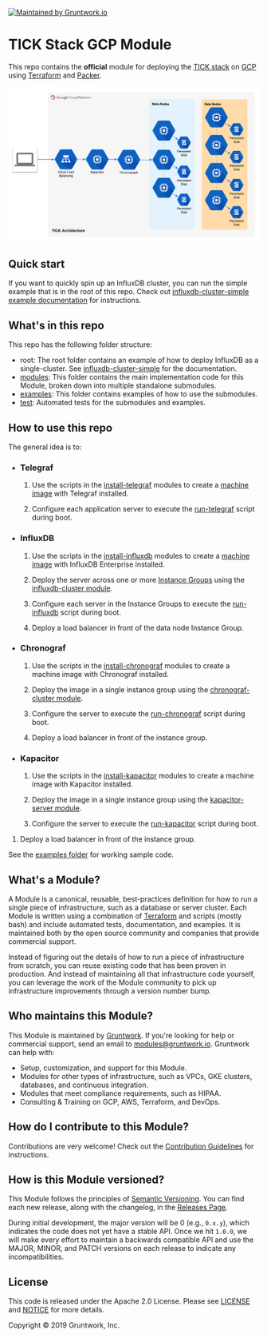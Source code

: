 [![Maintained by Gruntwork.io](https://img.shields.io/badge/maintained%20by-gruntwork.io-%235849a6.svg)](https://gruntwork.io/?ref=repo_google_influx)
# TICK Stack GCP Module

This repo contains the **official** module for deploying the [TICK stack](https://www.influxdata.com/time-series-platform/) on [GCP](https://cloud.google.com/gcp/) using [Terraform](https://www.terraform.io/) and [Packer](https://www.packer.io/).

![TICK multi-cluster architecture](./_docs/tick-multi-cluster-architecture.png?raw=true)

## Quick start

If you want to quickly spin up an InfluxDB cluster, you can run the simple example that is in the root of this repo. Check out [influxdb-cluster-simple example documentation](examples/influxdb-cluster-simple) for instructions.

## What's in this repo

This repo has the following folder structure:

* root: The root folder contains an example of how to deploy InfluxDB as a single-cluster. See 
  [influxdb-cluster-simple](examples/influxdb-cluster-simple) for the documentation.
* [modules](modules): This folder contains the main implementation code for this Module, broken down into multiple standalone submodules.
* [examples](examples): This folder contains examples of how to use the submodules.
* [test](test): Automated tests for the submodules and examples.

## How to use this repo

The general idea is to:

* ### Telegraf

    1. Use the scripts in the [install-telegraf](modules/install-telegraf) modules to create a [machine image](https://cloud.google.com/compute/docs/images/create-delete-deprecate-private-images) with Telegraf installed.
    
    1. Configure each application server to execute the [run-telegraf](modules/run-telegraf) script during boot.

* ### InfluxDB

    1. Use the scripts in the [install-influxdb](modules/install-influxdb) modules to create a [machine image](https://cloud.google.com/compute/docs/images/create-delete-deprecate-private-images) with InfluxDB Enterprise installed.
    
    1. Deploy the server across one or more [Instance Groups](https://cloud.google.com/compute/docs/instance-groups/) using the [influxdb-cluster
module](modules/influxdb-cluster).
    
    1. Configure each server in the Instance Groups to execute the [run-influxdb](modules/run-influxdb) script during boot.

    1. Deploy a load balancer in front of the data node Instance Group.
    
* ### Chronograf

    1. Use the scripts in the [install-chronograf](modules/install-chronograf) modules to create a machine image with Chronograf installed.
    
    1. Deploy the image in a single instance group using the [chronograf-cluster
module](modules/chronograf-cluster).
    
    1. Configure the server to execute the [run-chronograf](modules/run-chronograf) script during boot.

    1. Deploy a load balancer in front of the instance group.
    
* ### Kapacitor

    1. Use the scripts in the [install-kapacitor](modules/install-kapacitor) modules to create a machine image with Kapacitor installed.
    
    1. Deploy the image in a single instance group using the [kapacitor-server module](modules/kapacitor-cluster).

    1. Configure the server to execute the [run-kapacitor](modules/run-kapacitor) script during boot.
    
1. Deploy a load balancer in front of the instance group.
    

See the [examples folder](examples) for working
sample code.

## What's a Module?

A Module is a canonical, reusable, best-practices definition for how to run a single piece of infrastructure, such 
as a database or server cluster. Each Module is written using a combination of [Terraform](https://www.terraform.io/) 
and scripts (mostly bash) and include automated tests, documentation, and examples. It is maintained both by the open 
source community and companies that provide commercial support. 

Instead of figuring out the details of how to run a piece of infrastructure from scratch, you can reuse 
existing code that has been proven in production. And instead of maintaining all that infrastructure code yourself, 
you can leverage the work of the Module community to pick up infrastructure improvements through
a version number bump.

## Who maintains this Module?

This Module is maintained by [Gruntwork](http://www.gruntwork.io/). If you're looking for help or commercial support, send an email to [modules@gruntwork.io](mailto:modules@gruntwork.io?Subject=InfluxDB%20for%20GCP%20Module). Gruntwork can help with:

* Setup, customization, and support for this Module.
* Modules for other types of infrastructure, such as VPCs, GKE clusters, databases, and continuous integration.
* Modules that meet compliance requirements, such as HIPAA.
* Consulting & Training on GCP, AWS, Terraform, and DevOps.

## How do I contribute to this Module?

Contributions are very welcome! Check out the [Contribution Guidelines](CONTRIBUTING.md) for instructions.

## How is this Module versioned?

This Module follows the principles of [Semantic Versioning](http://semver.org/). You can find each new release, 
along with the changelog, in the [Releases Page](../../releases). 

During initial development, the major version will be 0 (e.g., `0.x.y`), which indicates the code does not yet have a stable API. Once we hit `1.0.0`, we will make every effort to maintain a backwards compatible API and use the MAJOR, MINOR, and PATCH versions on each release to indicate any incompatibilities. 

## License

This code is released under the Apache 2.0 License. Please see 
[LICENSE](LICENSE) and 
[NOTICE](NOTICE) for more details.

Copyright &copy; 2019 Gruntwork, Inc.

